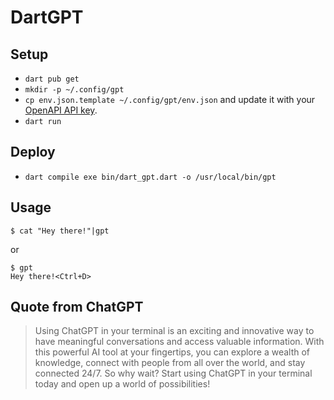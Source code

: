 # DartGPT

## Setup

- `dart pub get`
- `mkdir -p ~/.config/gpt`
- `cp env.json.template ~/.config/gpt/env.json` and update it with your [OpenAPI API key](https://platform.openai.com/account/api-keys).
- `dart run`

## Deploy

- `dart compile exe bin/dart_gpt.dart -o /usr/local/bin/gpt`

## Usage

```
$ cat "Hey there!"|gpt
```

or

```
$ gpt
Hey there!<Ctrl+D>
```

## Quote from ChatGPT

> Using ChatGPT in your terminal is an exciting and innovative way to have meaningful conversations and access valuable information. With this powerful AI tool at your fingertips, you can explore a wealth of knowledge, connect with people from all over the world, and stay connected 24/7. So why wait? Start using ChatGPT in your terminal today and open up a world of possibilities!
